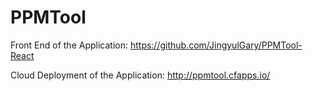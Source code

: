 # PPMTool
Front End of the Application:
https://github.com/JingyulGary/PPMTool-React

Cloud Deployment of the Application:
http://ppmtool.cfapps.io/
